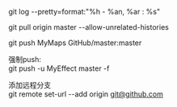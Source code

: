git log --pretty=format:"%h - %an, %ar : %s"

git pull origin master --allow-unrelated-histories

git push MyMaps GitHub/master:master

强制push:  
git push -u MyEffect master -f

添加远程分支  
git remote set-url --add origin git@github.com


